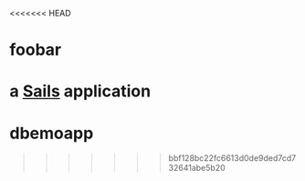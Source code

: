 <<<<<<< HEAD
# foobar

a [Sails](http://sailsjs.org) application
=======
# dbemoapp
>>>>>>> bbf128bc22fc6613d0de9ded7cd732641abe5b20
